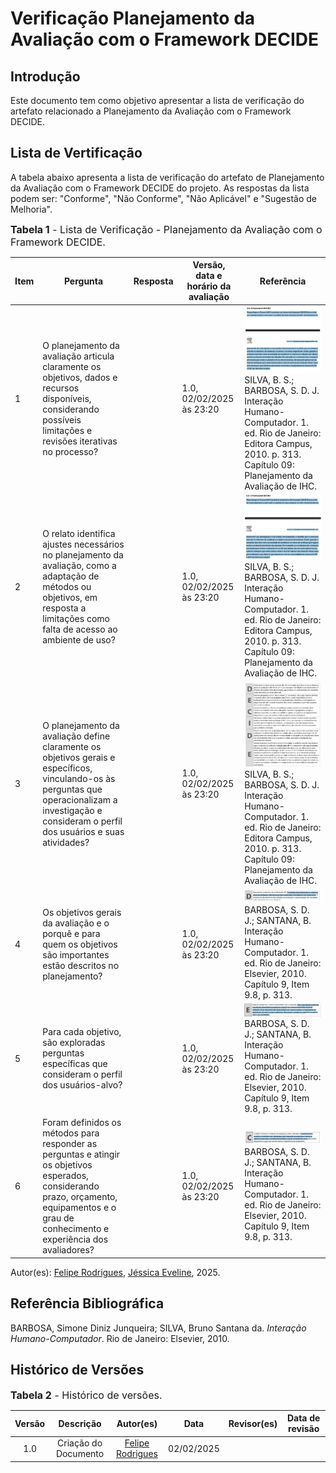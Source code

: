 # Verificação Planejamento da Avaliação com o Framework DECIDE

## Introdução

Este documento tem como objetivo apresentar a lista de verificação do artefato relacionado a Planejamento da Avaliação com o Framework DECIDE.

## Lista de Vertificação

A tabela abaixo apresenta a lista de verificação do artefato de Planejamento da Avaliação com o Framework DECIDE do projeto. As respostas da lista podem ser: "Conforme", "Não Conforme", "Não Aplicável" e "Sugestão de Melhoria".

<font size="3"><p style="text-align: left">**Tabela 1** - Lista de Verificação - Planejamento da Avaliação com o Framework DECIDE.</p></font>

| Item | Pergunta | Resposta | Versão, data e horário da avaliação | Referência |
|------|----------|----------|--------------------------------------|-------------|
| 1    | O planejamento da avaliação articula claramente os objetivos, dados e recursos disponíveis, considerando possíveis limitações e revisões iterativas no processo? |          | 1.0, 02/02/2025 às 23:20 | ![1](../../assets/referenciasLista/entrega08/verificacaoDECIDE/pergunta1DECIDE.png) SILVA, B. S.; BARBOSA, S. D. J. Interação Humano-Computador. 1. ed. Rio de Janeiro: Editora Campus, 2010. p. 313. Capítulo 09: Planejamento da Avaliação de IHC. |
| 2    | O relato identifica ajustes necessários no planejamento da avaliação, como a adaptação de métodos ou objetivos, em resposta a limitações como falta de acesso ao ambiente de uso? |          | 1.0, 02/02/2025 às 23:20 | ![2](../../assets/referenciasLista/entrega08/verificacaoDECIDE/pergunta2DECIDE.png) SILVA, B. S.; BARBOSA, S. D. J. Interação Humano-Computador. 1. ed. Rio de Janeiro: Editora Campus, 2010. p. 313. Capítulo 09: Planejamento da Avaliação de IHC. |
| 3    | O planejamento da avaliação define claramente os objetivos gerais e específicos, vinculando-os às perguntas que operacionalizam a investigação e consideram o perfil dos usuários e suas atividades? |          | 1.0, 02/02/2025 às 23:20 | ![3](../../assets/referenciasLista/entrega08/verificacaoDECIDE/pergunta3DECIDE.png) SILVA, B. S.; BARBOSA, S. D. J. Interação Humano-Computador. 1. ed. Rio de Janeiro: Editora Campus, 2010. p. 313. Capítulo 09: Planejamento da Avaliação de IHC. |
| 4    | Os objetivos gerais da avaliação e o porquê e para quem os objetivos são importantes estão descritos no planejamento? |          | 1.0, 02/02/2025 às 23:20 | ![4](../../assets/referenciasLista/entrega08/verificacaoDECIDE/pergunta4DECIDE.png) BARBOSA, S. D. J.; SANTANA, B. Interação Humano-Computador. 1. ed. Rio de Janeiro: Elsevier, 2010. Capítulo 9, Item 9.8, p. 313. |
| 5    | Para cada objetivo, são exploradas perguntas específicas que consideram o perfil dos usuários-alvo? |          | 1.0, 02/02/2025 às 23:20 | ![5](../../assets/referenciasLista/entrega08/verificacaoDECIDE/pergunta5DECIDE.png) BARBOSA, S. D. J.; SANTANA, B. Interação Humano-Computador. 1. ed. Rio de Janeiro: Elsevier, 2010. Capítulo 9, Item 9.8, p. 313. |
| 6    | Foram definidos os métodos para responder as perguntas e atingir os objetivos esperados, considerando prazo, orçamento, equipamentos e o grau de conhecimento e experiência dos avaliadores? |          | 1.0, 02/02/2025 às 23:20 | ![6](../../assets/referenciasLista/entrega08/verificacaoDECIDE/pergunta6DECIDE.png) BARBOSA, S. D. J.; SANTANA, B. Interação Humano-Computador. 1. ed. Rio de Janeiro: Elsevier, 2010. Capítulo 9, Item 9.8, p. 313. |



Autor(es): [Felipe Rodrigues](https://github.com/felipeJRdev), [Jéssica Eveline](https://github.com/xzxjese), 2025.

## Referência Bibliográfica

BARBOSA, Simone Diniz Junqueira; SILVA, Bruno Santana da. *Interação Humano-Computador*. Rio de Janeiro: Elsevier, 2010.  

## Histórico de Versões

<font size="3"><p style="text-align: left">**Tabela 2** - Histórico de versões.</p></font>

| Versão | Descrição | Autor(es) | Data | Revisor(es) | Data de revisão |
| :----: | :-------: | :-------: | :--: | :-------------------------------: | :-------------: |
|  1.0   | Criação do Documento | [Felipe Rodrigues](https://github.com/felipeJRdev) | 02/02/2025 | |   |